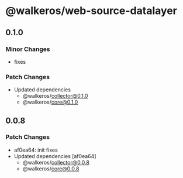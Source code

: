 # @walkeros/web-source-datalayer

## 0.1.0

### Minor Changes

- fixes

### Patch Changes

- Updated dependencies
  - @walkeros/collector@0.1.0
  - @walkeros/core@0.1.0

## 0.0.8

### Patch Changes

- af0ea64: init fixes
- Updated dependencies [af0ea64]
  - @walkeros/collector@0.0.8
  - @walkeros/core@0.0.8
